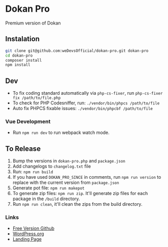 # Dokan Pro

Premium version of Dokan

## Instalation

```bash
git clone git@github.com:weDevsOfficial/dokan-pro.git dokan-pro
cd dokan-pro
composer install
npm install
```

## Dev

* To fix coding standard automatically via `php-cs-fixer`, run `php-cs-fixer fix /path/to/file.php`
* To check for PHP Codesniffer, run: `./vendor/bin/phpcs /path/to/file`
* Auto fix PHPCS fixable issues: `./vendor/bin/phpcbf /path/to/file`

### Vue Development

* Run `npm run dev` to run webpack watch mode.

## To Release

1. Bump the versions in `dokan-pro.php` and `package.json`
1. Add changelogs to `changelog.txt` file
1. Run: `npm run build`
2. If you have used `DOKAN_PRO_SINCE` in comments, run `npm run version` to replace with the current version from `package.json`
3. Generate pot file: `npm run makepot`
1. To generate zip files: `npm run zip`. It'll generate zip files for each package in the `/build` directory.
2. Run `npm run clean`, it'll clean the zips from the build directory.


### Links

* [Free Version Github](https://github.com/weDevsOfficial/dokan)
* [WordPress.org](https://wordpress.org/plugins/dokan-lite/)
* [Landing Page](https://wedevs.com/dokan/)
